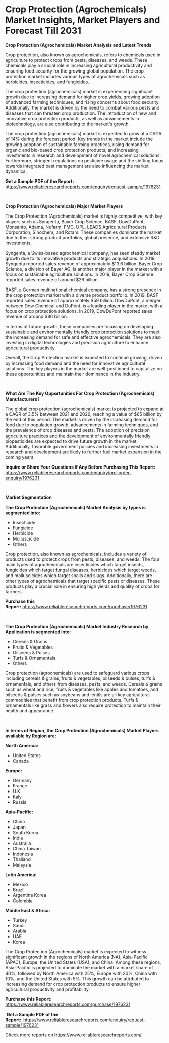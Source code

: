 <p><h1>Crop Protection (Agrochemicals) Market Insights, Market Players and Forecast Till 2031</h1></p><p><strong>Crop Protection (Agrochemicals) Market Analysis and Latest Trends</strong></p>
<p><p>Crop protection, also known as agrochemicals, refers to chemicals used in agriculture to protect crops from pests, diseases, and weeds. These chemicals play a crucial role in increasing agricultural productivity and ensuring food security for the growing global population. The crop protection market includes various types of agrochemicals such as herbicides, insecticides, and fungicides.</p><p>The crop protection (agrochemicals) market is experiencing significant growth due to increasing demand for higher crop yields, growing adoption of advanced farming techniques, and rising concerns about food security. Additionally, the market is driven by the need to combat various pests and diseases that can threaten crop production. The introduction of new and innovative crop protection products, as well as advancements in biotechnology, are also contributing to the market's growth.</p><p>The crop protection (agrochemicals) market is expected to grow at a CAGR of 14% during the forecast period. Key trends in the market include the growing adoption of sustainable farming practices, rising demand for organic and bio-based crop protection products, and increasing investments in research and development of novel agrochemical solutions. Furthermore, stringent regulations on pesticide usage and the shifting focus towards integrated pest management are also influencing the market dynamics.</p></p>
<p><strong>Get a Sample PDF of the Report:&nbsp;</strong> <a href="https://www.reliableresearchreports.com/enquiry/request-sample/1976231">https://www.reliableresearchreports.com/enquiry/request-sample/1976231</a></p>
<p>&nbsp;</p>
<p><strong>Crop Protection (Agrochemicals) Major Market Players</strong></p>
<p><p>The Crop Protection (Agrochemicals) market is highly competitive, with key players such as Syngenta, Bayer Crop Science, BASF, DowDuPont, Monsanto, Adama, Nufarm, FMC, UPL, LEADS Agricultural Products Corporation, Sinochem, and Rotam. These companies dominate the market due to their strong product portfolios, global presence, and extensive R&D investments.</p><p>Syngenta, a Swiss-based agrochemical company, has seen steady market growth due to its innovative products and strategic acquisitions. In 2019, Syngenta reported sales revenue of approximately $13.6 billion. Bayer Crop Science, a division of Bayer AG, is another major player in the market with a focus on sustainable agriculture solutions. In 2019, Bayer Crop Science reported sales revenue of around $26 billion.</p><p>BASF, a German multinational chemical company, has a strong presence in the crop protection market with a diverse product portfolio. In 2019, BASF reported sales revenue of approximately $59 billion. DowDuPont, a merger between Dow Chemical and DuPont, is a leading player in the market with a focus on crop protection solutions. In 2019, DowDuPont reported sales revenue of around $86 billion.</p><p>In terms of future growth, these companies are focusing on developing sustainable and environmentally friendly crop protection solutions to meet the increasing demand for safe and effective agrochemicals. They are also investing in digital technologies and precision agriculture to enhance agricultural productivity.</p><p>Overall, the Crop Protection market is expected to continue growing, driven by increasing food demand and the need for innovative agricultural solutions. The key players in the market are well-positioned to capitalize on these opportunities and maintain their dominance in the industry.</p></p>
<p>&nbsp;</p>
<p><strong>What Are The Key Opportunities For Crop Protection (Agrochemicals) Manufacturers?</strong></p>
<p><p>The global crop protection (agrochemicals) market is projected to expand at a CAGR of 3.5% between 2021 and 2026, reaching a value of $65 billion by the end of this period. The market is driven by the increasing demand for food due to population growth, advancements in farming techniques, and the prevalence of crop diseases and pests. The adoption of precision agriculture practices and the development of environmentally friendly biopesticides are expected to drive future growth in the market. Additionally, favorable government policies and increasing investments in research and development are likely to further fuel market expansion in the coming years.</p></p>
<p><strong>Inquire or Share Your Questions If Any Before Purchasing This Report:</strong> <a href="https://www.reliableresearchreports.com/enquiry/pre-order-enquiry/1976231">https://www.reliableresearchreports.com/enquiry/pre-order-enquiry/1976231</a></p>
<p>&nbsp;</p>
<p><strong>Market Segmentation</strong></p>
<p><strong>The Crop Protection (Agrochemicals) Market Analysis by types is segmented into:</strong></p>
<p><ul><li>Insecticide</li><li>Fungicide</li><li>Herbicide</li><li>Molluscicide</li><li>Others</li></ul></p>
<p><p>Crop protection, also known as agrochemicals, includes a variety of products used to protect crops from pests, diseases, and weeds. The four main types of agrochemicals are insecticides which target insects, fungicides which target fungal diseases, herbicides which target weeds, and molluscicides which target snails and slugs. Additionally, there are other types of agrochemicals that target specific pests or diseases. These products play a crucial role in ensuring high yields and quality of crops for farmers.</p></p>
<p><strong>Purchase this Report:&nbsp;</strong><a href="https://www.reliableresearchreports.com/purchase/1976231">https://www.reliableresearchreports.com/purchase/1976231</a></p>
<p>&nbsp;</p>
<p><strong>The Crop Protection (Agrochemicals) Market Industry Research by Application is segmented into:</strong></p>
<p><ul><li>Cereals & Grains</li><li>Fruits & Vegetables</li><li>Oilseeds & Pulses</li><li>Turfs & Ornamentals</li><li>Others</li></ul></p>
<p><p>Crop protection (agrochemicals) are used to safeguard various crops including cereals & grains, fruits & vegetables, oilseeds & pulses, turfs & ornamentals, and others from diseases, pests, and weeds. Cereals & grains such as wheat and rice, fruits & vegetables like apples and tomatoes, and oilseeds & pulses such as soybeans and lentils are all key agricultural commodities that benefit from crop protection products. Turfs & ornamentals like grass and flowers also require protection to maintain their health and appearance.</p></p>
<p>&nbsp;</p>
<p><strong>In terms of Region, the Crop Protection (Agrochemicals) Market Players available by Region are:</strong></p>
<p>
    <p> <strong> North America: </strong>
        <ul>
            <li>United States</li>
            <li>Canada</li>
        </ul>
        </p> 
    <p> <strong> Europe: </strong>
        <ul>
            <li>Germany</li>
            <li>France</li>
            <li>U.K.</li>
            <li>Italy</li>
            <li>Russia</li>
        </ul>
        </p> 
    <p> <strong> Asia-Pacific: </strong>
        <ul>
            <li>China</li>
            <li>Japan</li>
            <li>South Korea</li>
            <li>India</li>
            <li>Australia</li>
            <li>China Taiwan</li>
            <li>Indonesia</li>
            <li>Thailand</li>
            <li>Malaysia</li>
        </ul>
        </p> 
    <p> <strong> Latin America: </strong>
        <ul>
            <li>Mexico</li>
            <li>Brazil</li>
            <li>Argentina Korea</li>
            <li>Colombia</li>
        </ul>
        </p> 
    <p> <strong> Middle East & Africa: </strong>
        <ul>
            <li>Turkey</li>
            <li>Saudi</li>
            <li>Arabia</li>
            <li>UAE</li>
            <li>Korea</li>
        </ul>
    </p>
    </p>
<p><p>The Crop Protection (Agrochemicals) market is expected to witness significant growth in the regions of North America (NA), Asia-Pacific (APAC), Europe, the United States (USA), and China. Among these regions, Asia-Pacific is projected to dominate the market with a market share of 40%, followed by North America with 25%, Europe with 20%, China with 10%, and the United States with 5%. This growth can be attributed to increasing demand for crop protection products to ensure higher agricultural productivity and profitability.</p></p>
<p><strong>Purchase this Report: </strong><a href="https://www.reliableresearchreports.com/purchase/1976231">https://www.reliableresearchreports.com/purchase/1976231</a></p>
<p>&nbsp;<strong>Get a Sample PDF of the Report:&nbsp;&nbsp;</strong><a href="https://www.reliableresearchreports.com/enquiry/request-sample/1976231">https://www.reliableresearchreports.com/enquiry/request-sample/1976231</a></p>
<p><strong></strong></p>
<p>Check more reports on https://www.reliableresearchreports.com/</p>